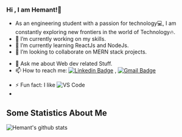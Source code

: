 ### Hi <Developers/>, I am Hemant!👋

<!-- 
**hemant14050/hemant14050** is a ✨ _special_ ✨ repository because its `README.md` (this file) appears on your GitHub profile.

Here are some ideas to get you started:
 -->
- As an engineering student with a passion for technology💻, I am constantly exploring new frontiers in the world of Technology🔥.
- 🔭 I’m currently working on my skills.
- 🌱 I’m currently learning ReactJs and NodeJs.
- 👯 I’m looking to collaborate on MERN stack projects.
<!-- - 🤔 I’m looking for help with ... -->
- 💬 Ask me about Web dev related Stuff.
- 📫 How to reach me: [![Linkedin Badge](https://img.shields.io/badge/-LinkedIn-blue?style=flat-square&logo=Linkedin&logoColor=white&link=)](https://www.linkedin.com/in/hemant14050/) 
, [![Gmail Badge](https://img.shields.io/badge/-Gmail-c14438?style=flat-square&logo=Gmail&logoColor=white&link=mailto:hemant14050@gmail.com)](mailto:hemant14050@gmail.com)
<!-- - 😄 Pronouns: ... -->
- ⚡ Fun fact: I like ![VS Code](http://img.shields.io/badge/-VS%20Code-007ACC?style=flat-square&logo=visual-studio-code&logoColor=ffffff)
- 
## Some Statistics About Me
![Hemant's github stats](https://github-readme-stats.vercel.app/api?username=hemant14050&include_all_commits=true&count_private=true&show_owner=true&show_icons=true&theme=merko)<br>
